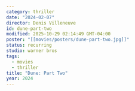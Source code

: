 ```yaml
---
category: thriller
date: "2024-02-07"
director: Denis Villeneuve
id: dune-part-two
modified: 2025-10-29 02:14:49 GMT-04:00
poster: "[[movies/posters/dune-part-two.jpg]]"
status: recurring
studio: warner bros
tags:
  - movies
  - thriller
title: "Dune: Part Two"
year: 2024
---
```

